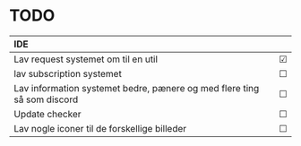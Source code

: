 # TODO
| IDE                                                                                                   |         |
|:------------------------------------------------------------------------------------------------------|---------|
| Lav request systemet om til en util                           	                                       | &#9745; |
| lav subscription systemet                        	                                        | &#9744; |
| Lav information systemet bedre, pænere og med flere ting så som discord                           	 | &#9744; |
| Update checker                            	                                                           | &#9744; |
| Lav nogle iconer til de forskellige billeder                                                          | &#9744; |
